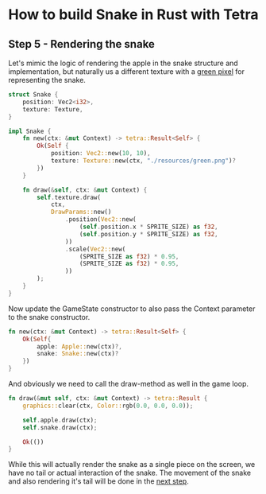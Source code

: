 # How to build Snake in Rust with Tetra
## Step 5 - Rendering the snake
Let's mimic the logic of rendering the apple in the snake structure and implementation, but naturally us a different texture with a [green pixel] for representing the snake.
```rust
struct Snake {
    position: Vec2<i32>,
    texture: Texture,
}

impl Snake {
    fn new(ctx: &mut Context) -> tetra::Result<Self> {
        Ok(Self {
            position: Vec2::new(10, 10),
            texture: Texture::new(ctx, "./resources/green.png")?
        })
    }

    fn draw(&self, ctx: &mut Context) {
        self.texture.draw(
            ctx,
            DrawParams::new()
                .position(Vec2::new(
                    (self.position.x * SPRITE_SIZE) as f32,
                    (self.position.y * SPRITE_SIZE) as f32,
                ))                   
                .scale(Vec2::new(
                    (SPRITE_SIZE as f32) * 0.95,
                    (SPRITE_SIZE as f32) * 0.95,
                ))
        );
    }
}
```
Now update the GameState constructor to also pass the Context parameter to the snake constructor.
```rust
fn new(ctx: &mut Context) -> tetra::Result<Self> {
    Ok(Self{
        apple: Apple::new(ctx)?,
        snake: Snake::new(ctx)?
    })
}
```
And obviously we need to call the draw-method as well in the game loop.
```rust
fn draw(&mut self, ctx: &mut Context) -> tetra::Result {
    graphics::clear(ctx, Color::rgb(0.0, 0.0, 0.0));

    self.apple.draw(ctx);
    self.snake.draw(ctx);

    Ok(())
}
```
While this will actually render the snake as a single piece on the screen, we have no tail or actual interaction of the snake. The movement of the snake and also rendering it's tail will be done in the [next step](step_6.md).

[green pixel]: https://github.com/programmeramera/snake-in-tetra/blob/master/resources/green.png
